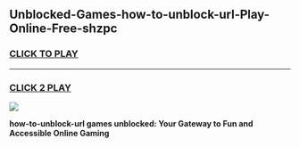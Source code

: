 
## Unblocked-Games-how-to-unblock-url-Play-Online-Free-shzpc
<h3>
<a href="https://premium76.site?title=how-to-unblock-url&ref=26A">CLICK TO PLAY</a></h3>
<hr>

<h3>
<a href="https://premium76.site?title=how-to-unblock-url&ref=26A">CLICK 2 PLAY</a>
  
</h3>

<a href="https://premium76.site?title=how-to-unblock-url&ref=26A"><img src="https://clearcache.store/games.png"></a>


**how-to-unblock-url games unblocked: Your Gateway to Fun and Accessible Online Gaming**
